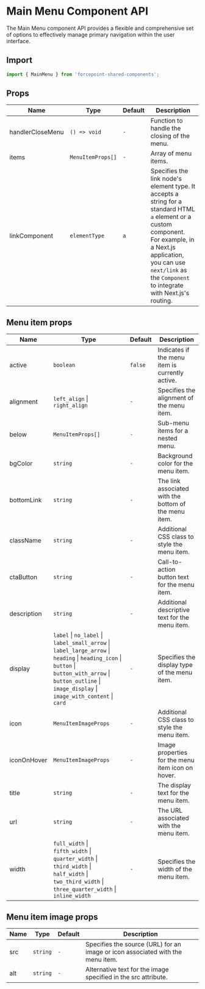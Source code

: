 # Main Menu Component API

The Main Menu component API provides a flexible and comprehensive set of options to effectively manage primary navigation within the user interface.

## Import

```jsx
import { MainMenu } from 'forcepoint-shared-components';
```

## Props

| Name | Type | Default | Description |
| --- | --- | --- | --- |
| handlerCloseMenu | `() => void` | `-` | Function to handle the closing of the menu. |
| items | `MenuItemProps[]` | `-` | Array of menu items. |
| linkComponent | `elementType` | `a` | Specifies the link node's element type. It accepts a string for a standard HTML `a` element or a custom component. For example, in a Next.js application, you can use `next/link` as the `Component` to integrate with Next.js's routing. |

## Menu item props

| Name | Type | Default | Description |
| --- | --- | --- | --- |
| active | `boolean` | `false` | Indicates if the menu item is currently active. |
| alignment | `left_align` \| `right_align` | `-` | Specifies the alignment of the menu item. |
| below | `MenuItemProps[]` | `-` | Sub-menu items for a nested menu. |
| bgColor | `string` | `-` | Background color for the menu item. |
| bottomLink | `string` | `-` | The link associated with the bottom of the menu item. |
| className | `string` | `-` | Additional CSS class to style the menu item. |
| ctaButton | `string` | `-` | Call-to-action button text for the menu item. |
| description | `string` | `-` | Additional descriptive text for the menu item. |
| display | `label` \| `no_label` \| `label_small_arrow` \| `label_large_arrow` \| `heading` \| `heading_icon` \| `button` \| `button_with_arrow` \| `button_outline` \| `image_display` \| `image_with_content` \| `card` | `-` | Specifies the display type of the menu item. |
| icon | `MenuItemImageProps` | `-` | Additional CSS class to style the menu item. |
| iconOnHover | `MenuItemImageProps` | `-` | Image properties for the menu item icon on hover. |
| title | `string` | `-` | The display text for the menu item. |
| url | `string` | `-` | The URL associated with the menu item. |
| width | `full_width` \| `fifth_width` \| `quarter_width` \| `third_width` \| `half_width` \| `two_third_width` \| `three_quarter_width` \| `inline_width` | `-` | Specifies the width of the menu item. |

## Menu item image props

| Name | Type | Default | Description |
| --- | --- | --- | --- |
| src | `string` | `-` | Specifies the source (URL) for an image or icon associated with the menu item. |
| alt | `string` | `-` | Alternative text for the image specified in the src attribute. |
